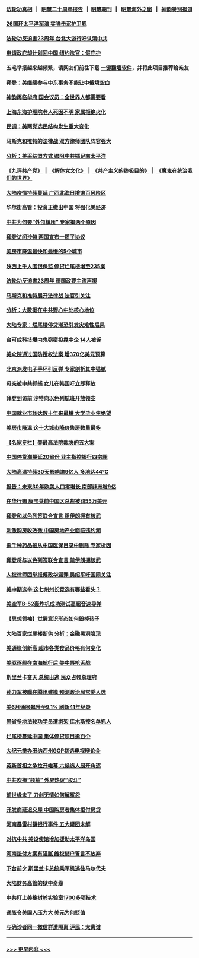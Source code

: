 #### [法轮功真相](https://github.com/gfw-breaker/truth/blob/master/README.md?t=0) &nbsp;&nbsp;|&nbsp;&nbsp; [明慧二十周年报告](https://github.com/gfw-breaker/mh-reports/blob/master/README.md?t=0) &nbsp;&nbsp;|&nbsp;&nbsp;[明慧期刊](https://github.com/gfw-breaker/mh-qikan) &nbsp;&nbsp;|&nbsp;&nbsp; [明慧海外之窗](https://github.com/gfw-breaker/mh-news/blob/master/README.md?t=0) &nbsp;&nbsp;|&nbsp;&nbsp; [神韵特别报道](https://github.com/gfw-breaker/mh-news/blob/master/shenyun.md?t=0)
#### [26国环太平洋军演 实弹击沉护卫舰](../pages/nf4514/n13782416.md?t=07170851) 
#### [法轮功反迫害23周年 台北大游行吁认清中共](../pages/nf4514/n13782189.md?t=07170851) 
#### [申请政庇却计划回中国 纽约法官：假庇护](../pages/nf4514/n13782064.md?t=07170851) 
#### 五毛举报越来越频繁，请网友们前往下载 [一键翻墙软件](https://github.com/gfw-breaker/ssr-accounts)，并将此项目推荐给亲友
#### [拜登：美继续参与中东事务不能让中俄填空白](../pages/nf4514/n13782254.md?t=07170851) 
#### [神韵再临华府 国会议员：全世界人都需要看](../pages/nf4514/n13782239.md?t=07170851) 
#### [上海东海护理院老人死因不明 家属拒绝火化](../pages/nf4514/n13782090.md?t=07170851) 
#### [民调：美两党选民结构发生重大变化](../pages/nf4514/n13781919.md?t=07170851) 
#### [马斯克和推特的法律战 双方律师团队阵容强大](../pages/nf4514/n13781799.md?t=07170851) 
#### [分析：美采结盟方式 遏阻中共插足南太平洋](../pages/nf4514/n13782119.md?t=07170851) 
#### [《九评共产党》](https://github.com/begood0513/9ping.md/blob/master/README.md) &nbsp;|&nbsp; [《解体党文化》](../../../../jtdwh.md/blob/master/README.md)  &nbsp;|&nbsp; [《共产主义的终极目的》](../../../../gczydzjmd.md/blob/master/README.md) &nbsp;|&nbsp; [《魔鬼在统治我们的世界》](../../../../mgztzwmdsj.md/blob/master/README.md) 
#### [大陆疫情持续蔓延 广西北海日增逾百风险区](../pages/nf4514/n13782153.md?t=07170851) 
#### [华尔街高管：投资正撤出中国 将强化美经济](../pages/nf4514/n13782023.md?t=07170851) 
#### [中共为何要“外包镇压” 专家揭两个原因](../pages/nf4514/n13781906.md?t=07170851) 
#### [拜登访问沙特 两国宣布一揽子协议](../pages/nf4514/n13781868.md?t=07170851) 
#### [美房市降温最快和最慢的5个城市](../pages/nf4514/n13781887.md?t=07170851) 
#### [陕西上千人围银保监 停贷烂尾楼增至235案](../pages/nf4514/n13781579.md?t=07170851) 
#### [法轮功反迫害23周年 德国政要主流声援](../pages/nf4514/n13781814.md?t=07170851) 
#### [马斯克和推特展开法律战 法官引关注](../pages/nf4514/n13781693.md?t=07170851) 
#### [分析：大数据在中共野心中处核心地位](../pages/nf4514/n13781736.md?t=07170851) 
#### [大陆专家：烂尾楼停贷潮恐引发灾难性后果](../pages/nf4514/n13781577.md?t=07170851) 
#### [台可成科技爆内鬼窃密投靠中企 14人被诉](../pages/nf4514/n13781539.md?t=07170851) 
#### [美众院通过国防授权法案 增370亿美元预算](../pages/nf4514/n13781100.md?t=07170851) 
#### [北京派发电子手环引反弹 专家剖析其中猫腻](../pages/nf4514/n13781469.md?t=07170851) 
#### [母亲被中共抓捕 女儿在韩国吁立即释放](../pages/nf4514/n13781383.md?t=07170851) 
#### [拜登到访前 沙特向以色列航班开放领空](../pages/nf4514/n13781440.md?t=07170851) 
#### [中国就业市场达数十年来最糟 大学毕业生绝望](../pages/nf4514/n13781191.md?t=07170851) 
#### [美房市降温 这十大城市降价售房数量最多](../pages/nf4514/n13781071.md?t=07170851) 
#### [【名家专栏】美最高法院裁决的五大案](../pages/nf4514/n13780073.md?t=07170851) 
#### [中国停贷潮蔓延20省份 业主指控银行四宗罪](../pages/nf4514/n13781035.md?t=07170851) 
#### [大陆高温持续30天影响逾9亿人 多地达44℃](../pages/nf4514/n13780960.md?t=07170851) 
#### [报告：未来30年欧美人口零增长 南部非洲增9亿](../pages/nf4514/n13780975.md?t=07170851) 
#### [在华行贿 康宝莱前中国区总裁被罚55万美元](../pages/nf4514/n13780527.md?t=07170851) 
#### [拜登和以色列签联合宣言 阻伊朗拥有核武](../pages/nf4514/n13780902.md?t=07170851) 
#### [刺激购房收效微 中国房地产业面临违约潮](../pages/nf4514/n13780899.md?t=07170851) 
#### [逾千种药品被从中国医保目录中剔除 专家析因](../pages/nf4514/n13780602.md?t=07170851) 
#### [拜登将与以色列签联合宣言 禁伊朗拥核武](../pages/nf4514/n13780664.md?t=07170851) 
#### [人权律师团举报傅政华漏罪 吴绍平吁国际关注](../pages/nf4514/n13780561.md?t=07170851) 
#### [美中期选举 这七州州长竞选有哪些看头？](../pages/nf4514/n13780299.md?t=07170851) 
#### [美空军B-52轰炸机成功测试高超音速导弹](../pages/nf4514/n13780324.md?t=07170851) 
#### [【思想领袖】觉醒意识形态如何毁掉孩子](../pages/nf4514/n13766746.md?t=07170851) 
#### [大陆百家烂尾楼断供 分析：金融黑洞隐现](../pages/nf4514/n13780360.md?t=07170851) 
#### [美通胀创新高 超市各类食品价格有何变化](../pages/nf4514/n13780310.md?t=07170851) 
#### [美驱逐舰在南海航行后 美中唇枪舌战](../pages/nf4514/n13780060.md?t=07170851) 
#### [斯里兰卡变天 总统出逃 民众占领总理府](../pages/nf4514/n13780176.md?t=07170851) 
#### [孙力军被曝在腾讯建模 预测政治局常委人选](../pages/nf4514/n13779437.md?t=07170851) 
#### [美6月通胀飙升至9.1% 刷新41年纪录](../pages/nf4514/n13780070.md?t=07170851) 
#### [黑省多地法轮功学员遭绑架 佳木斯按名单抓人](../pages/nf4514/n13779958.md?t=07170851) 
#### [烂尾楼蔓延中国 集体停贷项目逾百个](../pages/nf4514/n13780043.md?t=07170851) 
#### [大纪元举办田纳西州GOP初选电视辩论会](../pages/nf4514/n13779464.md?t=07170851) 
#### [英新首相之争拉开帷幕 六候选人展开角逐](../pages/nf4514/n13779936.md?t=07170851) 
#### [中共吹捧“领袖” 外界热议“权斗”](../pages/nf4514/n13779870.md?t=07170851) 
#### [前世缘未了 刀剑无情如何解冤怨](../pages/nf4514/n13771608.md?t=07170851) 
#### [开发商延迟交屋 中国购房者集体拒付房贷](../pages/nf4514/n13779800.md?t=07170851) 
#### [河南暴雷村镇银行事件 五大疑团未解](../pages/nf4514/n13779809.md?t=07170851) 
#### [对抗中共 美设使馆增加援助太平洋岛国](../pages/nf4514/n13779696.md?t=07170851) 
#### [河南垫付方案有猫腻 维权储户誓言不放弃](../pages/nf4514/n13779693.md?t=07170851) 
#### [下台前夕 斯里兰卡总统乘军机逃往马尔代夫](../pages/nf4514/n13779600.md?t=07170851) 
#### [大陆财务高管的狱中奇缘](../pages/nf4514/n13779497.md?t=07170851) 
#### [中共盯上美橡树岭实验室1700多项技术](../pages/nf4514/n13779432.md?t=07170851) 
#### [通胀令美国人压力大 美元为何贬值](../pages/nf4514/n13778909.md?t=07170851) 
#### [与确诊者同一微信群遭隔离 沪民：太离谱](../pages/nf4514/n13778966.md?t=07170851) 

----
#### [ >>> 更早内容 <<< ](../indexes/nf4514-earlier.md)
